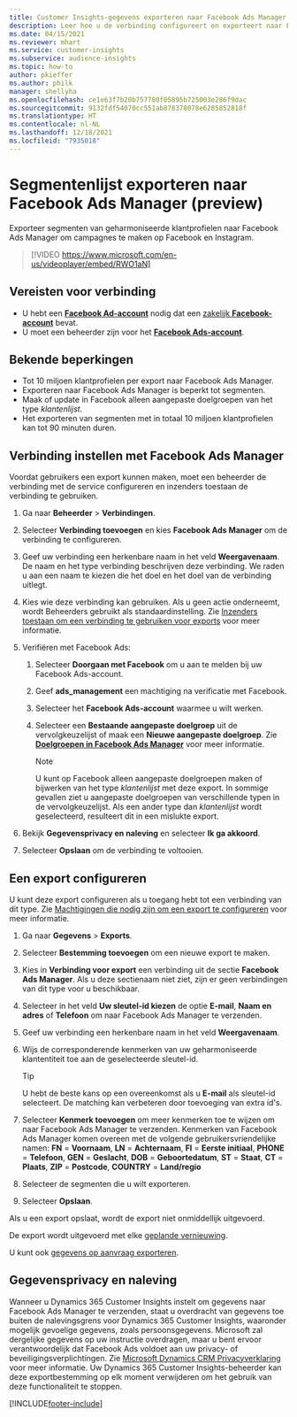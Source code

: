 ```yaml
---
title: Customer Insights-gegevens exporteren naar Facebook Ads Manager (met video)
description: Leer hoe u de verbinding configureert en exporteert naar Facebook Ads Manager.
ms.date: 04/15/2021
ms.reviewer: mhart
ms.service: customer-insights
ms.subservice: audience-insights
ms.topic: how-to
author: pkieffer
ms.author: philk
manager: shellyha
ms.openlocfilehash: ce1e63f7b20b757780f05895b725003e286f9dac
ms.sourcegitcommit: 9132fdf54070cc551ab878378078e6285852818f
ms.translationtype: HT
ms.contentlocale: nl-NL
ms.lasthandoff: 12/18/2021
ms.locfileid: "7935018"
---
```

# <a name="export-segments-list-to-facebook-ads-manager-preview"></a>Segmentenlijst exporteren naar Facebook Ads Manager (preview)

Exporteer segmenten van geharmoniseerde klantprofielen naar Facebook Ads Manager om campagnes te maken op Facebook en Instagram.

> [!VIDEO https://www.microsoft.com/en-us/videoplayer/embed/RWO1aN]

## <a name="prerequisites-for-connection"></a>Vereisten voor verbinding

- U hebt een [**Facebook Ad-account**](https://www.facebook.com/business/learn/lessons/step-by-step-ads-manager-account) nodig dat een [zakelijk **Facebook-account**](https://business.facebook.com/) bevat.
- U moet een beheerder zijn voor het [**Facebook Ads-account**](https://www.facebook.com/business/learn/lessons/step-by-step-ads-manager-account).

## <a name="known-limitations"></a>Bekende beperkingen

- Tot 10 miljoen klantprofielen per export naar Facebook Ads Manager.
- Exporteren naar Facebook Ads Manager is beperkt tot segmenten.
- Maak of update in Facebook alleen aangepaste doelgroepen van het type *klantenlijst*.
- Het exporteren van segmenten met in totaal 10 miljoen klantprofielen kan tot 90 minuten duren.

## <a name="set-up-connection-to-facebook-ads-manager"></a>Verbinding instellen met Facebook Ads Manager

Voordat gebruikers een export kunnen maken, moet een beheerder de verbinding met de service configureren en inzenders toestaan de verbinding te gebruiken.

1. Ga naar **Beheerder** > **Verbindingen**.

1. Selecteer **Verbinding toevoegen** en kies **Facebook Ads Manager** om de verbinding te configureren.

1. Geef uw verbinding een herkenbare naam in het veld **Weergavenaam**. De naam en het type verbinding beschrijven deze verbinding. We raden u aan een naam te kiezen die het doel en het doel van de verbinding uitlegt.

1. Kies wie deze verbinding kan gebruiken. Als u geen actie onderneemt, wordt Beheerders gebruikt als standaardinstelling. Zie [Inzenders toestaan om een verbinding te gebruiken voor exports](connections.md#allow-contributors-to-use-a-connection-for-exports) voor meer informatie.

1. Verifiëren met Facebook Ads: 

   1. Selecteer **Doorgaan met Facebook** om u aan te melden bij uw Facebook Ads-account.

   1. Geef **ads_management** een machtiging na verificatie met Facebook.

   1. Selecteer het **Facebook Ads-account** waarmee u wilt werken.

   1. Selecteer een **Bestaande aangepaste doelgroep** uit de vervolgkeuzelijst of maak een **Nieuwe aangepaste doelgroep**. Zie [**Doelgroepen in Facebook Ads Manager**](https://www.facebook.com/business/help/744354708981227?id=2469097953376494) voor meer informatie.
      > [!NOTE]
      > U kunt op Facebook alleen aangepaste doelgroepen maken of bijwerken van het type *klantenlijst* met deze export. In sommige gevallen ziet u aangepaste doelgroepen van verschillende typen in de vervolgkeuzelijst. Als een ander type dan *klantenlijst* wordt geselecteerd, resulteert dit in een mislukte export. 

1. Bekijk **Gegevensprivacy en naleving** en selecteer **Ik ga akkoord**.

1. Selecteer **Opslaan** om de verbinding te voltooien.

## <a name="configure-an-export"></a>Een export configureren

U kunt deze export configureren als u toegang hebt tot een verbinding van dit type. Zie [Machtigingen die nodig zijn om een export te configureren](export-destinations.md#set-up-a-new-export) voor meer informatie.

1. Ga naar **Gegevens** > **Exports**.

1. Selecteer **Bestemming toevoegen** om een nieuwe export te maken. 

1. Kies in **Verbinding voor export** een verbinding uit de sectie **Facebook Ads Manager**. Als u deze sectienaam niet ziet, zijn er geen verbindingen van dit type voor u beschikbaar.

1. Selecteer in het veld **Uw sleutel-id kiezen** de optie **E-mail**, **Naam en adres** of **Telefoon** om naar Facebook Ads Manager te verzenden. 

1. Geef uw verbinding een herkenbare naam in het veld **Weergavenaam**.

1. Wijs de corresponderende kenmerken van uw geharmoniseerde klantentiteit toe aan de geselecteerde sleutel-id.
   > [!TIP]
   > U hebt de beste kans op een overeenkomst als u **E-mail** als sleutel-id selecteert. De matching kan verbeteren door toevoeging van extra id's.

1. Selecteer **Kenmerk toevoegen** om meer kenmerken toe te wijzen om naar Facebook Ads Manager te verzenden. Kenmerken van Facebook Ads Manager komen overeen met de volgende gebruikersvriendelijke namen: **FN** = **Voornaam**, **LN** = **Achternaam**, **FI** = **Eerste initiaal**, **PHONE** = **Telefoon**, **GEN** = **Geslacht**, **DOB** = **Geboortedatum**, **ST** = **Staat**, **CT** = **Plaats**, **ZIP** = **Postcode**, **COUNTRY** = **Land/regio**

1. Selecteer de segmenten die u wilt exporteren.

1. Selecteer **Opslaan**.

Als u een export opslaat, wordt de export niet onmiddellijk uitgevoerd.

De export wordt uitgevoerd met elke [geplande vernieuwing](system.md#schedule-tab). 

U kunt ook [gegevens op aanvraag exporteren](export-destinations.md#run-exports-on-demand). 

## <a name="data-privacy-and-compliance"></a>Gegevensprivacy en naleving

Wanneer u Dynamics 365 Customer Insights instelt om gegevens naar Facebook Ads Manager te verzenden, staat u overdracht van gegevens toe buiten de nalevingsgrens voor Dynamics 365 Customer Insights, waaronder mogelijk gevoelige gegevens, zoals persoonsgegevens. Microsoft zal dergelijke gegevens op uw instructie overdragen, maar u bent ervoor verantwoordelijk dat Facebook Ads voldoet aan uw privacy- of beveiligingsverplichtingen. Zie [Microsoft Dynamics CRM Privacyverklaring](https://go.microsoft.com/fwlink/?linkid=396732) voor meer informatie.
Uw Dynamics 365 Customer Insights-beheerder kan deze exportbestemming op elk moment verwijderen om het gebruik van deze functionaliteit te stoppen.


[!INCLUDE[footer-include](../includes/footer-banner.md)]

